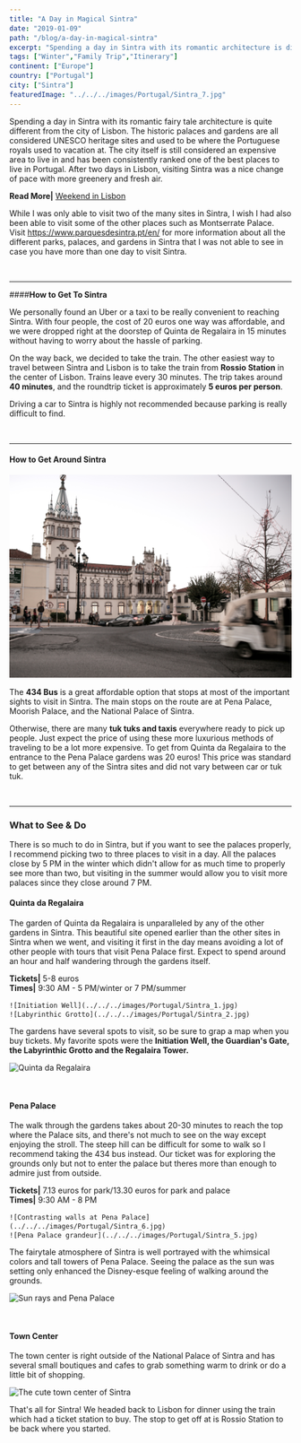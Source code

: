 ```yaml
---
title: "A Day in Magical Sintra"
date: "2019-01-09"
path: "/blog/a-day-in-magical-sintra"
excerpt: "Spending a day in Sintra with its romantic architecture is different from the city of Lisbon. The historic palaces and gardens are all considered UNESCO heritage sites and used to be where the Portuguese royals..."
tags: ["Winter","Family Trip","Itinerary"]
continent: ["Europe"]
country: ["Portugal"]
city: ["Sintra"]
featuredImage: "../../../images/Portugal/Sintra_7.jpg"
---
```


Spending a day in Sintra with its romantic fairy tale architecture is quite different from the city of Lisbon. The historic palaces and gardens are all considered UNESCO heritage sites and used to be where the Portuguese royals used to vacation at. The city itself is still considered an expensive area to live in and has been consistently ranked one of the best places to live in Portugal. After two days in Lisbon, visiting Sintra was a nice change of pace with more greenery and fresh air. 

**Read More|** [Weekend in Lisbon](/blog/weekend-in-lisbon)

While I was only able to visit two of the many sites in Sintra, I wish I had also been able to visit some of the other places such as Montserrate Palace. Visit https://www.parquesdesintra.pt/en/ for more information about all the different parks, palaces, and gardens in Sintra that I was not able to see in case you have more than one day to visit Sintra. 

&nbsp;


*****************************
####**How to Get To Sintra** 

We personally found an Uber or a taxi to be really convenient to reaching Sintra. With four people, the cost of 20 euros one way was affordable, and we were dropped right at the doorstep of Quinta de Regalaira in 15 minutes without having to worry about the hassle of parking. 

On the way back, we decided to take the train. The other easiest way to travel between Sintra and Lisbon is to take the train from **Rossio Station** in the center of Lisbon. Trains leave every 30 minutes. The trip takes around **40 minutes**, and the roundtrip ticket is approximately **5 euros per person**. 

Driving a car to Sintra is highly not recommended because parking is really difficult to find.  

&nbsp;

******************************
#### **How to Get Around Sintra** 

![Walking to the train station in Sintra](../../../images/Portugal/Sintra_8.jpg) 

The **434 Bus** is a great affordable option that stops at most of the important sights to visit in Sintra. The main stops on the route are at Pena Palace, Moorish Palace, and the National Palace of Sintra. 

Otherwise, there are many **tuk tuks and taxis** everywhere ready to pick up people. Just expect the price of using these more luxurious methods of traveling to be a lot more expensive. To get from Quinta da Regalaira to the entrance to the Pena Palace gardens was 20 euros! This price was standard to get between any of the Sintra sites and did not vary between car or tuk tuk. 

&nbsp;

*******************************

### **What to See & Do**

There is so much to do in Sintra, but if you want to see the palaces properly, I recommend picking two to three places to visit in a day. All the palaces close by 5 PM in the winter which didn't allow for as much time to properly see more than two, but visiting in the summer would allow you to visit more palaces since they close around 7 PM. 

#### **Quinta da Regalaira**

The garden of Quinta da Regalaira is unparalleled by any of the other gardens in Sintra. This beautiful site opened earlier than the other sites in Sintra when we went, and visiting it first in the day means avoiding a lot of other people with tours that visit Pena Palace first. Expect to spend around an hour and half wandering through the gardens itself. 

**Tickets|** 5-8 euros <br/>
**Times|** 9:30 AM - 5 PM/winter or 7 PM/summer

```grid|2|
![Initiation Well](../../../images/Portugal/Sintra_1.jpg) 
![Labyrinthic Grotto](../../../images/Portugal/Sintra_2.jpg) 
```
The gardens have several spots to visit, so be sure to grap a map when you buy tickets. My favorite spots were the **Initiation Well, the Guardian's Gate, the Labyrinthic Grotto and the Regalaira Tower.** 

![Quinta da Regalaira](../../../images/Portugal/Sintra_9.jpg) 

&nbsp;
&nbsp;

#### **Pena Palace**

The walk through the gardens takes about 20-30 minutes to reach the top where the Palace sits, and there's not much to see on the way except enjoying the stroll. The steep hill can be difficult for some to walk so I recommend taking the 434 bus instead. Our ticket was for exploring the grounds only but not to enter the palace but theres more than enough to admire just from outside. 

**Tickets|** 7.13 euros for park/13.30 euros for park and palace <br/>
**Times|** 9:30 AM - 8 PM

```grid|2|
![Contrasting walls at Pena Palace](../../../images/Portugal/Sintra_6.jpg) 
![Pena Palace grandeur](../../../images/Portugal/Sintra_5.jpg) 
```

The fairytale atmosphere of Sintra is well portrayed with the whimsical colors and tall towers of Pena Palace. Seeing the palace as the sun was setting only enhanced the Disney-esque feeling of walking around the grounds. 

![Sun rays and Pena Palace](../../../images/Portugal/Sintra_3.jpg) 

&nbsp;
&nbsp;

#### **Town Center**

The town center is right outside of the National Palace of Sintra and has several small boutiques and cafes to grab something warm to drink or do a little bit of shopping. 

![The cute town center of Sintra](../../../images/Portugal/Sintra_7.jpg) 

That's all for Sintra! We headed back to Lisbon for dinner using the train which had a ticket station to buy. The stop to get off at is Rossio Station to be back where you started.

